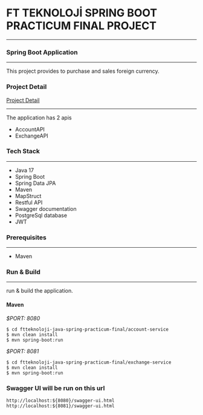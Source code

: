 # FT TEKNOLOJİ SPRING BOOT PRACTICUM FINAL PROJECT


___
### Spring Boot Application

---
This project provides to purchase and sales foreign currency.

### Project Detail
[Project Detail](https://github.com/fatimeyukkaldiran/ftteknoloji-java-spring-practicum-final/blob/master/FT-Teknoloji-Final-Project.pdf)

___
The application has 2 apis
* AccountAPI
* ExchangeAPI


### Tech Stack

---
- Java 17
- Spring Boot
- Spring Data JPA
- Maven
- MapStruct
- Restful API
- Swagger documentation
- PostgreSql database
- JWT

### Prerequisites

---
- Maven


### Run & Build

---
run & build the application.

#### Maven

*$PORT: 8080*
```ssh
$ cd ftteknoloji-java-spring-practicum-final/account-service
$ mvn clean install
$ mvn spring-boot:run
```
*$PORT: 8081*
```ssh
$ cd ftteknoloji-java-spring-practicum-final/exchange-service
$ mvn clean install
$ mvn spring-boot:run
```

### Swagger UI will be run on this url
`http://localhost:${8080}/swagger-ui.html`
`http://localhost:${8081}/swagger-ui.html`
